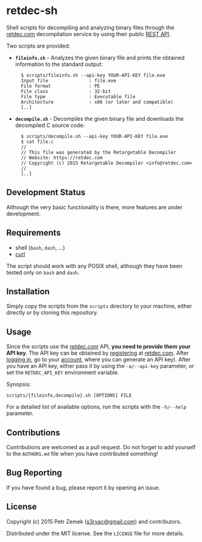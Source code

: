 retdec-sh
=========

Shell scripts for decompiling and analyzing binary files through the
[retdec.com](https://retdec.com) decompilation service by using their public
[REST API](https://retdec.com/api/).

Two scripts are provided:

* **`fileinfo.sh`** - Analyzes the given binary file and prints the obtained
  information to the standard output:

        $ scripts/fileinfo.sh --api-key YOUR-API-KEY file.exe
        Input file               : file.exe
        File format              : PE
        File class               : 32-bit
        File type                : Executable file
        Architecture             : x86 (or later and compatible)
        [..]

* **`decompile.sh`** - Decompiles the given binary file and downloads the
  decompiled C source code:

        $ scripts/decompile.sh --api-key YOUR-API-KEY file.exe
        $ cat file.c
		//
		// This file was generated by the Retargetable Decompiler
		// Website: https://retdec.com
		// Copyright (c) 2015 Retargetable Decompiler <info@retdec.com>
		//
        [..]

Development Status
------------------

Although the very basic functionality is there, more features are under
development.

Requirements
------------

* shell (`bash`, `dash`, ...)
* [curl](http://curl.haxx.se/)

The script should work with any POSIX shell, although they have been tested
only on `bash` and `dash`.

Installation
------------

Simply copy the scripts from the `scripts` directory to your machine, either
directly or by cloning this repository.

Usage
-----

Since the scripts use the [retdec.com](https://retdec.com) API, **you need to
provide them your API key**. The API key can be obtained by
[registering](https://retdec.com/registration/) at
[retdec.com](https://retdec.com). After [logging
in](https://retdec.com/login/), go to your
[account](https://retdec.com/account/), where you can generate an API key).
After you have an API key, either pass it by using the `-a/--api-key`
parameter, or set the `RETDEC_API_KEY` environment variable.

Synopsis:

    scripts/{fileinfo,decompile}.sh [OPTIONS] FILE

For a detailed list of available options, run the scripts with the `-h/--help`
parameter.

Contributions
-------------

Contributions are welcomed as a pull request. Do not forget to add yourself to
the `AUTHORS.md` file when you have contributed something!

Bug Reporting
-------------

If you have found a bug, please report it by opening an issue.

License
-------

Copyright (c) 2015 Petr Zemek (<s3rvac@gmail.com>) and contributors.

Distributed under the MIT license. See the `LICENSE` file for more details.

